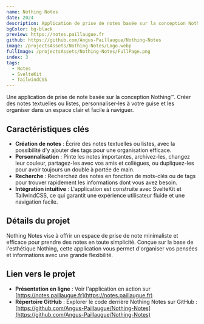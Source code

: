 ```yaml
---
name: Nothing Notes
date: 2024
description: Application de prise de notes basée sur la conception Nothing™.
bgColor: bg-black
preview: https://notes.paillaugue.fr
github: https://github.com/Angus-Paillaugue/Nothing-Notes
image: /projectsAssets/Nothing-Notes/Logo.webp
fullImage: /projectsAssets/Nothing-Notes/FullPage.png
index: 3
tags:
  - Notes
  - SvelteKit
  - TailwindCSS
---
```


Une application de prise de note basée sur la conception Nothing™. Créer des notes textuelles ou listes, personnaliser-les à votre guise et les organiser dans un espace clair et facile à naviguer.


## Caractéristiques clés
 - **Création de notes**  : Écrire des notes textuelles ou listes, avec la possibilité d'y ajouter des tags pour une organisation efficace.
 - **Personnalisation**  : Pinte les notes importantes, archivez-les, changez leur couleur, partagez-les avec vos amis et collègues, ou dupliquez-les pour avoir toujours un double à portée de main.
 - **Recherche**  : Recherchez des notes en fonction de mots-clés ou de tags pour trouver rapidement les informations dont vous avez besoin.
 - **Intégration intuitive**  : L'application est construite avec SvelteKit et TailwindCSS, ce qui garantit une expérience utilisateur fluide et une navigation facile.


## Détails du projet

Nothing Notes vise à offrir un espace de prise de note minimaliste et efficace pour prendre des notes en toute simplicité. Conçue sur la base de l'esthétique Nothing, cette application vous permet d'organiser vos pensées et informations avec une grande flexibilité.

## Lien vers le projet
 - **Présentation en ligne**  : Voir l'application en action sur [https://notes.paillaugue.fr](https://notes.paillaugue.fr)
 - **Répertoire GitHub**  : Explorer le code derrière Nothing Notes sur GitHub : [https://github.com/Angus-Paillaugue/Nothing-Notes](https://github.com/Angus-Paillaugue/Nothing-Notes)
